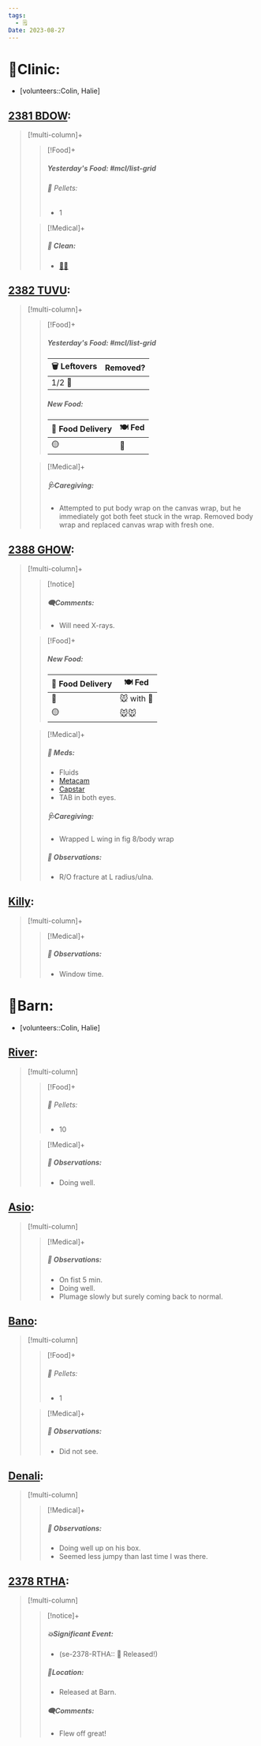 ```yaml
---
tags:
  - 🗒️
Date: 2023-08-27
---
```


# 🏥Clinic:
- [volunteers::Colin, Halie]

## [2381 BDOW](../RARE%20Birds/2381%20BDOW.md):
> [!multi-column]+
>
>> [!Food]+
>> ##### Yesterday's Food: #mcl/list-grid
>>###### 💩 Pellets:
>>- 1
>
>> [!Medical]+
>>##### 🫧 Clean:
>> - [🧼➗](../Admin/Codes/Cleaned%20with%20divider.md)

## [2382 TUVU](../RARE%20Birds/2382%20TUVU.md):
> [!multi-column]+
>
>> [!Food]+
>> ##### Yesterday's Food: #mcl/list-grid
>> |🗑️ Leftovers| Removed?
>> |---|---|
>>|1/2 🐀|
>>
>> ##### New Food:
>> |🚚 Food Delivery| 🍽️ Fed|
>> |---|---|
>>|🟡|🐀
>
>> [!Medical]+
>> ##### 🩺Caregiving:
>> - Attempted to put body wrap on the canvas wrap, but he immediately got both feet stuck in the wrap. Removed body wrap and replaced canvas wrap with fresh one.

## [2388 GHOW](../RARE%20Birds/2388%20GHOW.md):
> [!multi-column]+
>
>> [!notice]
>> ##### 🗨️Comments:
>> - Will need X-rays.
>
>> [!Food]+
>> ##### New Food:
>> |🚚 Food Delivery| 🍽️ Fed|
>> |---|---|
>>|🫱|🐭 with 💊|
>>|🟡|🐭🐭|
>
>> [!Medical]+
>> ##### 💊 Meds:
>> - Fluids
>> - [Metacam](../Admin/Codes/Medication/Metacam.md)
>> - [Capstar](../Admin/Codes/Medication/Capstar.md)
>> - TAB in both eyes.
>>
>> ##### 🩺Caregiving:
>> - Wrapped L wing in fig 8/body wrap
>>
>> ##### 🔭 Observations:
>> - R/O fracture at L radius/ulna.

## [Killy](../RARE%20Birds/Ed%20Birds/Killy.md):
> [!multi-column]+
>
>> [!Medical]+
>> ##### 🔭 Observations:
>> - Window time.

# 🏡Barn:
- [volunteers::Colin, Halie]

## [River](../RARE%20Birds/Ed%20Birds/River.md):
> [!multi-column]
>
>> [!Food]+
>>###### 💩 Pellets:
>>- 10
>
>> [!Medical]+
>> ##### 🔭 Observations:
>> - Doing well.

## [Asio](../RARE%20Birds/Ed%20Birds/Asio.md):
> [!multi-column]
>
>> [!Medical]+
>> ##### 🔭 Observations:
>> - On fist 5 min.
>> - Doing well.
>> - Plumage slowly but surely coming back to normal.

## [Bano](../RARE%20Birds/Ed%20Birds/Bano.md):
> [!multi-column]
>
>> [!Food]+
>>###### 💩 Pellets:
>>- 1
>
>> [!Medical]+
>> ##### 🔭 Observations:
>> - Did not see.

## [Denali](../RARE%20Birds/Ed%20Birds/Denali.md):
> [!multi-column]
>
>> [!Medical]+
>> ##### 🔭 Observations:
>> - Doing well up on his box.
>> - Seemed less jumpy than last time I was there.

## [2378 RTHA](../RARE%20Birds/2378%20RTHA.md):
> [!multi-column]
>
>> [!notice]+
>> ##### 💥Significant Event:
>>- (se-2378-RTHA:: 🥳 Released!)
>>
>> ##### 📍Location:
>>- Released at Barn.
>>
>> ##### 🗨️Comments:
>> - Flew off great!

